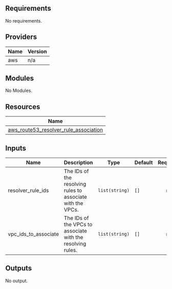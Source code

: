 ## Requirements

No requirements.

## Providers

| Name | Version |
|------|---------|
| aws | n/a |

## Modules

No Modules.

## Resources

| Name |
|------|
| [aws_route53_resolver_rule_association](https://registry.terraform.io/providers/hashicorp/aws/latest/docs/resources/route53_resolver_rule_association) |

## Inputs

| Name | Description | Type | Default | Required |
|------|-------------|------|---------|:--------:|
| resolver\_rule\_ids | The IDs of the resolving rules to associate with the VPCs. | `list(string)` | `[]` | no |
| vpc\_ids\_to\_associate | The IDs of the VPCs to associate with the resolving rules. | `list(string)` | `[]` | no |

## Outputs

No output.
